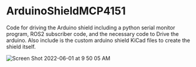 # ArduinoShieldMCP4151
Code for driving the Arduino shield including a python serial monitor program, ROS2 subscriber code, and the necessary code to Drive the arduino.  Also include is the custom arduino shield KiCad files to create the shield itself.

![Screen Shot 2022-06-01 at 9 50 05 AM](https://user-images.githubusercontent.com/46609177/171434271-11ab429c-dc8f-47d8-8031-af3664768c89.png)
